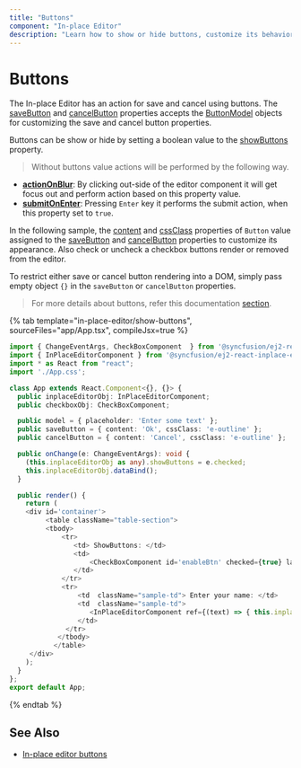 ```yaml
---
title: "Buttons"
component: "In-place Editor"
description: "Learn how to show or hide buttons, customize its behavior and the appearance in the Essential JS2 React In-place Editor component."
---
```


# Buttons

The In-place Editor has an action for save and cancel using buttons. The [saveButton](../api/inplace-editor/#savebutton) and [cancelButton](../api/inplace-editor/#cancelbutton) properties accepts the [ButtonModel](../api/button/buttonModel/) objects for customizing the save and cancel button properties.

Buttons can be show or hide by setting a boolean value to the [showButtons](../api/inplace-editor/#showbuttons) property.

> Without buttons value actions will be performed by the following way.

* **[actionOnBlur](../api/inplace-editor/#actiononblur)**: By clicking out-side of the editor component it will get focus out and perform action based on this property value.
* **[submitOnEnter](../api/inplace-editor/#submitonenter)**: Pressing `Enter` key it performs the submit action, when this property set to `true`.

In the following sample, the [content](../api/button#content) and [cssClass](../api/button#cssclass) properties of `Button` value assigned to the [saveButton](../api/inplace-editor/#savebutton) and [cancelButton](../api/inplace-editor/#cancelbutton) properties to customize its appearance. Also check or uncheck a checkbox buttons render or removed from the editor.

To restrict either save or cancel button rendering into a DOM, simply pass empty object `{}` in the  `saveButton` or `cancelButton` properties.

> For more details about buttons, refer this documentation [section](../button/).

{% tab template="in-place-editor/show-buttons", sourceFiles="app/App.tsx", compileJsx=true %}

```typescript
import { ChangeEventArgs, CheckBoxComponent  } from '@syncfusion/ej2-react-buttons';
import { InPlaceEditorComponent } from '@syncfusion/ej2-react-inplace-editor';
import * as React from "react";
import './App.css';

class App extends React.Component<{}, {}> {
  public inplaceEditorObj: InPlaceEditorComponent;
  public checkboxObj: CheckBoxComponent;

  public model = { placeholder: 'Enter some text' };
  public saveButton = { content: 'Ok', cssClass: 'e-outline' };
  public cancelButton = { content: 'Cancel', cssClass: 'e-outline' };

  public onChange(e: ChangeEventArgs): void {
    (this.inplaceEditorObj as any).showButtons = e.checked;
    this.inplaceEditorObj.dataBind();
  }

  public render() {
    return (
    <div id='container'>
         <table className="table-section">
         <tbody>
             <tr>
                <td> ShowButtons: </td>
                <td>
                    <CheckBoxComponent id='enableBtn' checked={true} label='Show' change={ this.onChange = this.onChange.bind(this)  } />
                </td>
             </tr>
             <tr>
                 <td  className="sample-td"> Enter your name: </td>
                 <td  className="sample-td">
                    <InPlaceEditorComponent ref={(text) => { this.inplaceEditorObj = text! }} id='element' mode='Inline' value='Andrew' model={this.model} saveButton={this.saveButton} cancelButton={this.cancelButton}/>
                 </td>
              </tr>
            </tbody>
           </table>
     </div>
    );
  }
};
export default App;
```

{% endtab %}

## See Also

* [In-place editor buttons](./how-to/dynamic-edit-mode/)